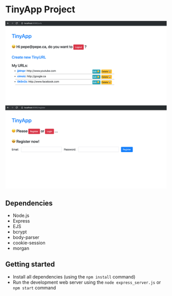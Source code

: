 # TinyApp Project

!["Screenshot of URLs page"](https://github.com/yanlinchengrui/TinyApp/blob/master/docs/urls-page.png)
!["Screenshot of register page"](https://github.com/yanlinchengrui/TinyApp/blob/master/docs/register-page.png)

## Dependencies

- Node.js
- Express
- EJS
- bcrypt
- body-parser
- cookie-session
- morgan

## Getting started

- Install all dependencies (using the `npm install` command)
- Run the development web server using the `node express_server.js` or `npm start` command